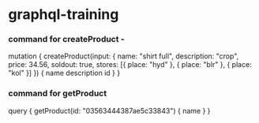 # graphql-training

### command for createProduct - 

mutation {
  createProduct(input: {
    name: "shirt full",
    description: "crop",
    price: 34.56,
    soldout: true,
    stores: [{ place: "hyd" }, { place: "blr" }, { place: "kol" }]
  }) {
    name
    description
    id
  }
}

### command for getProduct

query {
  getProduct(id: "03563444387ae5c33843") {
    name
  }
}

